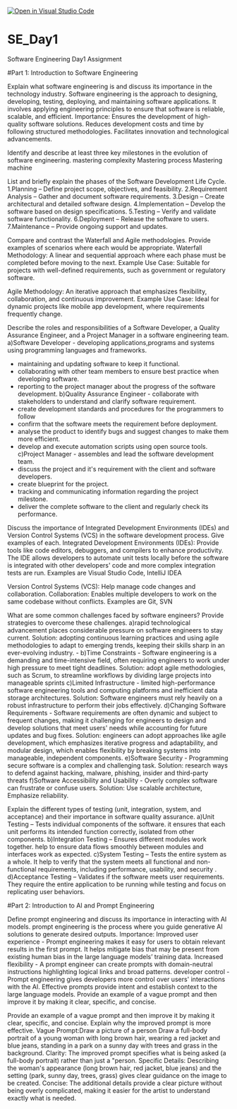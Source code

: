 [![Open in Visual Studio Code](https://classroom.github.com/assets/open-in-vscode-2e0aaae1b6195c2367325f4f02e2d04e9abb55f0b24a779b69b11b9e10269abc.svg)](https://classroom.github.com/online_ide?assignment_repo_id=18385712&assignment_repo_type=AssignmentRepo)
# SE_Day1
Software Engineering Day1 Assignment

#Part 1: Introduction to Software Engineering

Explain what software engineering is and discuss its importance in the technology industry.
Software engineering is the approach to designing, developing, testing, deploying, and maintaining software applications. It involves applying engineering principles to ensure that software is reliable, scalable, and efficient.
Importance:
Ensures the development of high-quality software solutions.
Reduces development costs and time by following structured methodologies.
Facilitates innovation and technological advancements.

Identify and describe at least three key milestones in the evolution of software engineering.
mastering complexity
Mastering process
Mastering machine

List and briefly explain the phases of the Software Development Life Cycle.
1.Planning – Define project scope, objectives, and feasibility.
2.Requirement Analysis – Gather and document software requirements.
3.Design – Create architectural and detailed software design.
4.Implementation – Develop the software based on design specifications.
5.Testing – Verify and validate software functionality.
6.Deployment – Release the software to users.
7.Maintenance – Provide ongoing support and updates.

Compare and contrast the Waterfall and Agile methodologies. Provide examples of scenarios where each would be appropriate.
Waterfall Methodology: A linear and sequential approach where each phase must be completed before moving to the next.
Example Use Case: Suitable for projects with well-defined requirements, such as government or regulatory software.

Agile Methodology: An iterative approach that emphasizes flexibility, collaboration, and continuous improvement.
Example Use Case: Ideal for dynamic projects like mobile app development, where requirements frequently change.

Describe the roles and responsibilities of a Software Developer, a Quality Assurance Engineer, and a Project Manager in a software engineering team.
a)Software Developer - developing applications,programs and systems using programming languages and frameworks.
 - maintaining and updating software to keep it functional. 
- collaborating with other team members to ensure best practice when developing software.
 - reporting to the project manager about the progress of the software development.
b)Quality Assurance Engineer - collaborate with stakeholders to understand and clarify software requirement.
 - create development standards and procedures for the programmers to follow
 - confirm that the software meets the requirement before deployment. 
- analyse the product to identify bugs and suggest changes to make them more efficient. 
- develop and execute automation scripts using open source tools.
c)Project Manager - assembles and lead the software development team.
 - discuss the project and it's requirement with the client and software developers.
 - create blueprint for the project.
 - tracking and communicating information regarding the project milestone.
 - deliver the complete software to the client and regularly check its performance.


Discuss the importance of Integrated Development Environments (IDEs) and Version Control Systems (VCS) in the software development process. Give examples of each.
Integrated Development Environments (IDEs): Provide tools like code editors, debuggers, and compilers to enhance productivity.
The IDE allows developers to automate unit tests locally before the software is integrated with other developers' code and more complex integration tests are run.
Examples are Visual Studio Code, IntelliJ IDEA

Version Control Systems (VCS): Help manage code changes and collaboration.
Collaboration: Enables multiple developers to work on the same codebase without conflicts.
Examples are Git, SVN

What are some common challenges faced by software engineers? Provide strategies to overcome these challenges.
a)rapid technological advancement places considerable pressure on software engineers to stay current.
 Solution: adopting continuous learning practices and using agile methodologies to adapt to emerging trends, keeping their skills sharp in an ever-evolving industry. -
b)Time Constraints - Software engineering is a demanding and time-intensive field, often requiring engineers to work under high pressure to meet tight deadlines.
 Solution: adopt agile methodologies, such as Scrum, to streamline workflows by dividing large projects into manageable sprints 
c)Limited Infrastructure - limited high-performance software engineering tools and computing platforms and inefficient data storage architectures. 
 Solution: Software engineers must rely heavily on a robust infrastructure to perform their jobs effectively.
d)Changing Software Requirements - Software requirements are often dynamic and subject to frequent changes, making it challenging for engineers to design and develop solutions that meet users' needs while accounting for future updates and bug fixes. 
Solution: engineers can adopt approaches like agile development, which emphasizes iterative progress and adaptability, and modular design, which enables flexibility by breaking systems into manageable, independent components.
e)Software Security - Programming secure software is a complex and challenging task. 
Solution: research ways to defend against hacking, malware, phishing, insider and third-party threats
f)Software Accessibility and Usability - Overly complex software can frustrate or confuse users. 
Solution: Use scalable architecture, Emphasize reliability.


Explain the different types of testing (unit, integration, system, and acceptance) and their importance in software quality assurance.
a)Unit Testing – Tests individual components of the software.
it ensures that each unit performs its intended function correctly, isolated from other components.
b)Integration Testing – Ensures different modules work together.
help to ensure data flows smoothly between modules and interfaces work as expected.
c)System Testing – Tests the entire system as a whole.
It help to verify that the system meets all functional and non-functional requirements, including performance, usability, and security .
d)Acceptance Testing – Validates if the software meets user requirements.
They require the entire application to be running while testing and focus on replicating user behaviors. 

#Part 2: Introduction to AI and Prompt Engineering


Define prompt engineering and discuss its importance in interacting with AI models.
 prompt engineering  is the process where you guide generative AI solutions to generate desired outputs.
 Importance:
Improved user experience - Prompt engineering makes it easy for users to obtain relevant results in the first prompt. It helps mitigate bias that may be present from existing human bias in the large language models’ training data.
Increased flexibility - A prompt engineer can create prompts with domain-neutral instructions highlighting logical links and broad patterns.
developer control - Prompt engineering gives developers more control over users' interactions with the AI. Effective prompts provide intent and establish context to the large language models. Provide an example of a vague prompt and then improve it by making it clear, specific, and concise.

Provide an example of a vague prompt and then improve it by making it clear, specific, and concise. Explain why the improved prompt is more effective.
Vague Prompt:Draw a picture of a person
Draw a full-body portrait of a young woman with long brown hair, wearing a red jacket and blue jeans, standing in a park on a sunny day with trees and grass in the background.
Clarity: The improved prompt specifies what is being asked (a full-body portrait) rather than just a "person.
Specific Details: Describing the woman's appearance (long brown hair, red jacket, blue jeans) and the setting (park, sunny day, trees, grass) gives clear guidance on the image to be created.
Concise: The additional details provide a clear picture without being overly complicated, making it easier for the artist to understand exactly what is needed.
